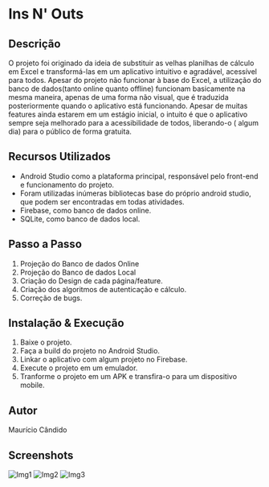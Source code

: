 # Ins N' Outs
## Descrição
O projeto foi originado da ideia de substituir as velhas planilhas de cálculo em Excel e transformá-las em um aplicativo intuitivo e agradável, acessível para todos.
Apesar do projeto não funcionar à base do Excel, a utilização do banco de dados(tanto online quanto offline) funcionam basicamente na mesma maneira, apenas de uma forma não visual, que é traduzida posteriormente quando o aplicativo está funcionando.
Apesar de muitas features ainda estarem em um estágio inicial, o intuito é que o aplicativo sempre seja melhorado para a acessibilidade de todos, liberando-o ( algum dia) para o público de forma gratuita.


## Recursos Utilizados
- Android Studio como a plataforma principal, responsável pelo front-end e funcionamento do projeto.
 - Foram utilizadas inúmeras bibliotecas base do próprio android studio, que podem ser encontradas em todas atividades.
- Firebase, como banco de dados online.
- SQLite, como banco de dados local.

## Passo a Passo
1. Projeção do Banco de dados Online
2. Projeção do Banco de dados Local
3. Criação do Design de cada página/feature.
4. Criação dos algoritmos de autenticação e cálculo.
5. Correção de bugs.


## Instalação & Execução

1. Baixe o projeto.
2. Faça a build do projeto no Android Studio.
3. Linkar o aplicativo com algum projeto no Firebase.
4. Execute o projeto em um emulador.
5. Tranforme o projeto em um APK e transfira-o para um dispositivo mobile.

## Autor
Maurício Cândido 


## Screenshots
![Img1](https://i.imgur.com/AN4hmNg.png)
![Img2](https://i.imgur.com/4mpb08X.png)
![Img3](https://i.imgur.com/mZihPZP.png)
